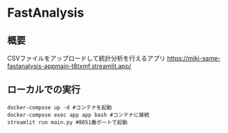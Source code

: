 # FastAnalysis

## 概要
CSVファイルをアップロードして統計分析を行えるアプリ
https://miki-same-fastanalysis-appmain-t8txmf.streamlit.app/

## ローカルでの実行
```
docker-compose up -d #コンテナを起動
docker-compose exec app app bash #コンテナに接続
streamlit run main.py #8051番ポートで起動
```
